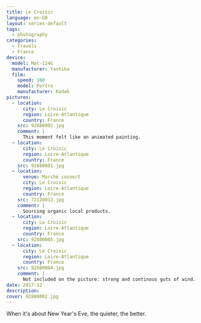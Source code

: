 ```yaml
---
title: Le Croisic
language: en-GB
layout: series-default
tags:
  - photography
categories:
  - Travels
  - France
device:
  model: Mat-124G
  manufacturer: Yashika
  film:
    speed: 160
    model: Portra
    manufacturer: Kodak
pictures:
  - location:
      city: Le Croisic
      region: Loire-Atlantique
      country: France
    src: 92880002.jpg
    comment: |
      This moment felt like an animated painting.
  - location:
      city: Le Croisic
      region: Loire-Atlantique
      country: France
    src: 92880001.jpg
  - location:
      venue: Marché couvert
      city: Le Croisic
      region: Loire-Atlantique
      country: France
    src: 72120012.jpg
    comment: |
      Sourcing organic local products.
  - location:
      city: Le Croisic
      region: Loire-Atlantique
      country: France
    src: 92880005.jpg
  - location:
      city: Le Croisic
      region: Loire-Atlantique
      country: France
    src: 92880004.jpg
    comment: |
      Not included on the picture: strong and continous guts of wind.
date: 2017-12
description:
cover: 92880002.jpg
---
```


When it's about New Year's Eve, the quieter, the better.
